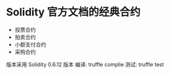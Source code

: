 # Solidity 官方文档的经典合约

- 投票合约
- 拍卖合约
- 小额支付合约
- 采购合约

版本采用 Solidity 0.6.12 版本
编译:  truffle complie
测试:  truffle test
